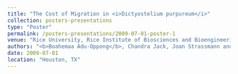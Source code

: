```yaml
---
title: "The Cost of Migration in <i>Dictyostelium purpureum</i>"
collection: posters-presentations
type: "Poster"
permalink: /posters-presentations/2009-07-01-poster-1
venue: "Rice University, Rice Institute of Biosciences and Bioengineering"
authors: "<b>Boahemaa Adu-Oppong</b>, Chandra Jack, Joan Strassmann and David C. Queller"
date: 2009-07-01
location: "Houston, TX"
---
```


